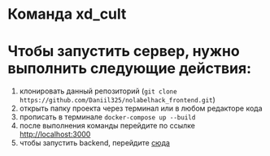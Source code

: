# Команда xd_cult
# Чтобы запустить сервер, нужно выполнить следующие действия:
1) клонировать данный репозиторий (``` git clone https://github.com/Daniil325/nolabelhack_frontend.git ```)
2) открыть папку проекта через терминал или в любом редакторе кода
3) прописать в терминале ```docker-compose up --build```
4) после выполнения команды перейдите по ссылке [http://localhost:3000](http://localhost:3000)
5) чтобы запустить backend, перейдите [сюда](https://github.com/Daniil325/nolabelhack_backend)
